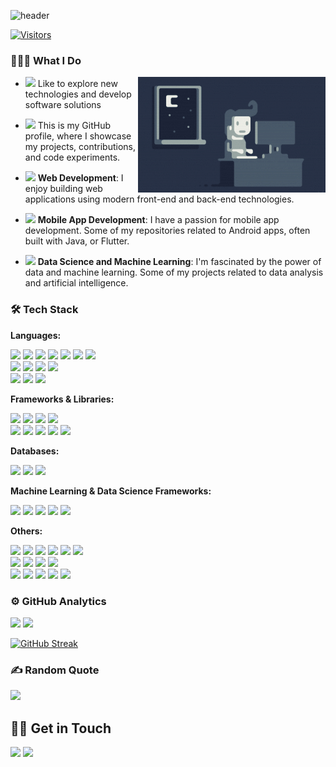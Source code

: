 ![header](https://capsule-render.vercel.app/api?type=waving&color=auto&height=250&section=header&text=Zhafran%20Zainal&fontSize=60&animation=twinkling&fontAlignY=38&desc=Aspiring%20Full-stack%20Developer&descAlignY=55&descAlign=58&fontColor=ffffff)

[![Visitors](https://api.visitorbadge.io/api/visitors?path=https%3A%2F%2Fgithub.com%2Fzhafranzainal&label=Total%20profile%20visits&countColor=%23263759)](https://visitorbadge.io/status?path=https%3A%2F%2Fgithub.com%2Fzhafranzainal)

### 👨🏻‍💻 What I Do

<p><a target="_blank" rel="noopener noreferrer" href="https://raw.githubusercontent.com/AVS1508/AVS1508/master/assets/Night-Coding.gif"><img alt="Night Coding" src="https://raw.githubusercontent.com/AVS1508/AVS1508/master/assets/Night-Coding.gif" align="right" style="max-width:100%;"></a></p>

- <img src="https://media.giphy.com/media/JGmjLpmTPS5QmgLFAM/giphy.gif" width="21"> Like to explore new technologies and develop software solutions
- <img src="https://media.giphy.com/media/hvRJCLFzcasrR4ia7z/giphy.gif" width="21"> This is my GitHub profile, where I showcase my projects, contributions, and code experiments.

- <img src="https://media.giphy.com/media/YULPJoecGetvtOm1H0/giphy.gif" width="21"> **Web Development**: I enjoy building web applications using modern front-end and back-end technologies.

- <img src="https://media.giphy.com/media/SQTSmiJl0uKoZNdv1T/giphy.gif" width="21"> **Mobile App Development**: I have a passion for mobile app development. Some of my repositories related to Android apps, often built with Java, or Flutter.

- <img src="https://media.giphy.com/media/1RJAqFnCVxZouXSf3N/giphy.gif" width="21"> **Data Science and Machine Learning**: I'm fascinated by the power of data and machine learning. Some of my projects related to data analysis and artificial intelligence.

### 🛠 Tech Stack

**Languages:**
<p>
<img src="https://img.shields.io/badge/C-00599C?style=for-the-badge&logo=c&logoColor=white">
<img src="https://img.shields.io/badge/PHP-777BB4?style=for-the-badge&logo=php&logoColor=white">
<img src="https://img.shields.io/badge/Python-3776AB?style=for-the-badge&logo=python&logoColor=white">
<img src="https://img.shields.io/badge/java-%23ED8B00.svg?style=for-the-badge&logo=openjdk&logoColor=white">
<img src="https://img.shields.io/badge/dart-%230175C2.svg?style=for-the-badge&logo=dart&logoColor=white">
<img src="https://img.shields.io/badge/r-%23276DC3.svg?style=for-the-badge&logo=r&logoColor=white">
<img src="https://img.shields.io/badge/lua-%232C2D72.svg?style=for-the-badge&logo=lua&logoColor=white"><br>
<img src="https://img.shields.io/badge/HTML5-E34F26?style=for-the-badge&logo=html5&logoColor=white">
<img src="https://img.shields.io/badge/CSS3-1572B6?style=for-the-badge&logo=css3&logoColor=white">
<img src="https://img.shields.io/badge/SASS-hotpink.svg?style=for-the-badge&logo=SASS&logoColor=white">
<img src="https://img.shields.io/badge/JavaScript-323330?style=for-the-badge&logo=javascript&logoColor=F7DF1E"><br>
<img src="https://img.shields.io/badge/Shell_Script-121011?style=for-the-badge&logo=gnu-bash&logoColor=white">
<img src="https://img.shields.io/badge/Markdown-000000?style=for-the-badge&logo=markdown&logoColor=white">
<img src="https://img.shields.io/badge/json-5E5C5C?style=for-the-badge&logo=json&logoColor=white">
</p>

**Frameworks & Libraries:**
<p>
<img src="https://img.shields.io/badge/laravel-%23FF2D20.svg?style=for-the-badge&logo=laravel&logoColor=white">
<img src="https://img.shields.io/badge/spring-%236DB33F.svg?style=for-the-badge&logo=spring&logoColor=white">
<img src="https://img.shields.io/badge/flask-%23000.svg?style=for-the-badge&logo=flask&logoColor=white">
<img src="https://img.shields.io/badge/Flutter-%2302569B.svg?style=for-the-badge&logo=Flutter&logoColor=white"><br>
<img src="https://img.shields.io/badge/Bootstrap-563D7C?style=for-the-badge&logo=bootstrap&logoColor=white">
<img src="https://img.shields.io/badge/Tailwind_CSS-38B2AC?style=for-the-badge&logo=tailwind-css&logoColor=white">
<img src="https://img.shields.io/badge/jquery-%230769AD.svg?style=for-the-badge&logo=jquery&logoColor=white">
<img src="https://img.shields.io/badge/node.js-6DA55F?style=for-the-badge&logo=node.js&logoColor=white">
<img src="https://img.shields.io/badge/vite-%23646CFF.svg?style=for-the-badge&logo=vite&logoColor=white">
</p>

**Databases:**
<p>
<img src="https://img.shields.io/badge/MySQL-00000F?style=for-the-badge&logo=mysql&logoColor=white">
<img src="https://img.shields.io/badge/SQLite-07405E?style=for-the-badge&logo=sqlite&logoColor=white">
<img src="https://img.shields.io/badge/Firebase-039BE5?style=for-the-badge&logo=Firebase&logoColor=white">
</p>

**Machine Learning & Data Science Frameworks:**
<p>
<img src="https://img.shields.io/badge/TensorFlow-FF6F00?style=for-the-badge&logo=TensorFlow&logoColor=white">
<img src="https://img.shields.io/badge/scikit_learn-F7931E?style=for-the-badge&logo=scikit-learn&logoColor=white">
<img src="https://img.shields.io/badge/Numpy-777BB4?style=for-the-badge&logo=numpy&logoColor=white">
<img src="https://img.shields.io/badge/Pandas-2C2D72?style=for-the-badge&logo=pandas&logoColor=white">
<img src="https://img.shields.io/badge/Plotly-239120?style=for-the-badge&logo=plotly&logoColor=white">
</p>

**Others:**
<p>
<img src="https://img.shields.io/badge/git-%23F05033.svg?style=for-the-badge&logo=git&logoColor=white">
<img src="https://img.shields.io/badge/github-%23121011.svg?style=for-the-badge&logo=github&logoColor=white">
<img src="https://img.shields.io/badge/gitlab-%23181717.svg?style=for-the-badge&logo=gitlab&logoColor=white">
<img src="https://img.shields.io/badge/Postman-FF6C37?style=for-the-badge&logo=postman&logoColor=white">
<img src="https://img.shields.io/badge/Trello-%23026AA7.svg?style=for-the-badge&logo=Trello&logoColor=white">
<img src="https://img.shields.io/badge/Obsidian-%23483699.svg?style=for-the-badge&logo=obsidian&logoColor=white"><br>
<img src="https://img.shields.io/badge/Visual%20Studio%20Code-0078d7.svg?style=for-the-badge&logo=visual-studio-code&logoColor=white">
<img src="https://img.shields.io/badge/Android%20Studio-3DDC84.svg?style=for-the-badge&logo=android-studio&logoColor=white">
<img src="https://img.shields.io/badge/pycharm-143?style=for-the-badge&logo=pycharm&logoColor=black&color=black&labelColor=green">
<img src="https://img.shields.io/badge/jupyter-%23FA0F00.svg?style=for-the-badge&logo=jupyter&logoColor=white"><br>
<img src="https://img.shields.io/badge/Replit-DD1200?style=for-the-badge&logo=Replit&logoColor=white">
<img src="https://img.shields.io/badge/NetBeansIDE-1B6AC6.svg?style=for-the-badge&logo=apache-netbeans-ide&logoColor=white">
<img src="https://img.shields.io/badge/RStudio-4285F4?style=for-the-badge&logo=rstudio&logoColor=white">
<img src="https://img.shields.io/badge/CodePen-white?style=for-the-badge&logo=codepen&logoColor=black">
<img src="https://img.shields.io/badge/LeetCode-000000?style=for-the-badge&logo=LeetCode&logoColor=#d16c06">
</p>

### ⚙️ GitHub Analytics
<p>
<img src="https://github-readme-stats.vercel.app/api?username=zhafranzainal&show_icons=true&theme=react">
<img src="https://github-readme-stats.vercel.app/api/top-langs/?username=zhafranzainal&layout=compact&theme=react&langs_count=8">
</p>

[![GitHub Streak](https://streak-stats.demolab.com?user=zhafranzainal&theme=dark)](https://git.io/streak-stats)

### ✍️ Random Quote
![](https://quotes-github-readme.vercel.app/api?type=horizontal&theme=dark)

## 🤝🏻 Get in Touch

<p>
<a href="https://linkedin.com/in/zhafranzainal"><img src="https://img.shields.io/badge/LinkedIn-0077B5?style=for-the-badge&logo=linkedin&logoColor=white"></a>
<a href="mailto:zhafranzainal11@gmail.com"><img src="https://img.shields.io/badge/Gmail-D14836?style=for-the-badge&logo=gmail&logoColor=white"></a>
</p>
